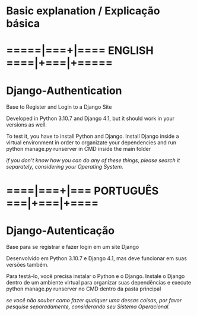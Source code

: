 # Basic explanation / Explicação básica
# =====|===+|==== ENGLISH ====|+===|+=====
# Django-Authentication
Base to Register and Login to a Django Site

Developed in Python 3.10.7 and Django 4.1, but it should work in your versions as well.

To test it, you have to install Python and Django.
Install Django inside a virtual environment in order to organizate your dependencies
and run 
  python manage.py runserver
in CMD inside the main folder

*if you don't know how you can do any of these things, please search it separately, considering your Operating System.*

# ====|===+|=== PORTUGUÊS ===|+===|+====
# Django-Autenticação
Base para se registrar e fazer login em um site Django

Desenvolvido em Python 3.10.7 e Django 4.1, mas deve funcionar em suas versões também.

Para testá-lo, você precisa instalar o Python e o Django.
Instale o Django dentro de um ambiente virtual para organizar suas dependências
e execute
   python manage.py runserver
no CMD dentro da pasta principal

*se você não souber como fazer qualquer uma dessas coisas, por favor pesquise separadamente, considerando seu Sistema Operacional.*
